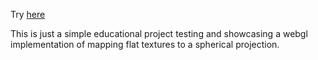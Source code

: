 Try [here](https://quirijndubois.github.io/earth-in-webgl/)

This is just a simple educational project testing and showcasing a webgl implementation of mapping flat textures to a spherical projection.